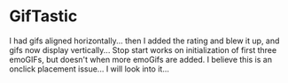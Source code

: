# GifTastic
I had gifs aligned horizontally... then I added the rating and blew it up, and gifs now display vertically...
Stop start works on initialization of first three emoGIFs, but doesn't when more emoGifs are added. I believe this is an onclick placement issue... I will look into it...

